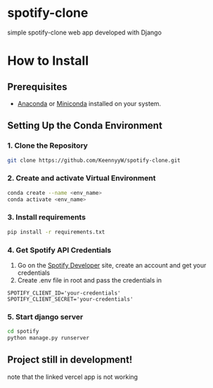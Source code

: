 # spotify-clone
simple spotify-clone web app developed with Django

# How to Install

## Prerequisites

- [Anaconda](https://www.anaconda.com/products/distribution) or [Miniconda](https://docs.conda.io/en/latest/miniconda.html) installed on your system.

## Setting Up the Conda Environment

### 1. Clone the Repository 

```bash
git clone https://github.com/KeennyyW/spotify-clone.git
```

### 2. Create and activate Virtual Environment 

```bash
conda create --name <env_name>
conda activate <env_name>
```

### 3. Install requirements 

```bash
pip install -r requirements.txt
```

### 4. Get Spotify API Credentials

1. Go on the [Spotify Developer](https://developer.spotify.com/dashboard) site, create an account and get your credentials
2. Create .env file in root and pass the credentials in

```.env
SPOTIFY_CLIENT_ID='your-credentials' 
SPOTIFY_CLIENT_SECRET='your-credentials' 
```

### 5. Start django server 

```bash
cd spotify
python manage.py runserver
```



## Project still in development!
note that the linked vercel app is not working



